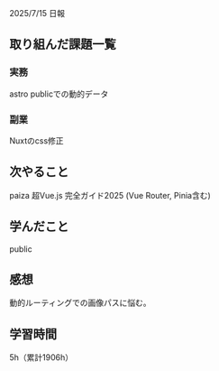 
2025/7/15 日報
## 取り組んだ課題一覧


### 実務
astro publicでの動的データ


### 副業
Nuxtのcss修正


## 次やること
paiza
超Vue.js 完全ガイド2025 (Vue Router, Pinia含む)


## 学んだこと
public


## 感想
動的ルーティングでの画像パスに悩む。


## 学習時間
5h（累計1906h）
